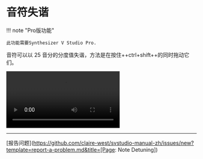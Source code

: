 # 音符失谐

!!! note "Pro版功能"

    此功能需要Synthesizer V Studio Pro.

音符可以以 25 音分的分度值失谐，方法是在按住++ctrl+shift++的同时拖动它们。

![type:video](../img/advanced/note-detuning.mp4)

---

[报告问题](https://github.com/claire-west/svstudio-manual-zh/issues/new?template=report-a-problem.md&title=[Page: Note Detuning])